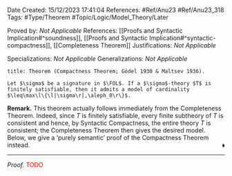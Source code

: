 <div class="topSpace"></div>

Date Created: 15/12/2023 17:41:04
References: #Ref/Anu23 #Ref/Anu23_318
Tags: #Type/Theorem #Topic/Logic/Model_Theory/Later

Proved by: <i>Not Applicable</i>
References: [[Proofs and Syntactic Implication#^soundness]], [[Proofs and Syntactic Implication#^syntactic-compactness]], [[Completeness Theorem]]
Justifications: <i>Not Applicable</i>

Specializations: <i>Not Applicable</i>
Generalizations: <i>Not Applicable</i>

``` ad-Theorem
title: Theorem (Compactness Theorem; Gödel 1930 & Maltsev 1936).

Let $\sigma$ be a signature in $\FOL$. If a $\sigma$-theory $T$ is finitely satisfiable, then it admits a model of cardinality $\leq\max\l\{\l|\sigma\r|,\aleph_0\r\}$.

```

<b>Remark.</b> This theorem actually follows immediately from the Completeness Theorem. Indeed, since $T$ is finitely satisfiable, every finite subtheory of $T$ is consistent and hence, by Syntactic Compactness, the entire theory $T$ is consistent; the Completeness Theorem then gives the desired model. Below, we give a ‘purely semantic’ proof of the Compactness Theorem instead.<span style="float:right;">$\blacklozenge$</span>

---

<i>Proof.</i> <span style="color:red">TODO</span>
